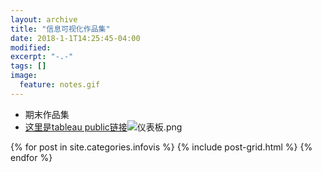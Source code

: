 ```yaml
---
layout: archive
title: "信息可视化作品集"
date: 2018-1-1T14:25:45-04:00
modified:
excerpt: "-.-"
tags: []
image: 
  feature: notes.gif
---
```

- 期末作品集
- [这里是tableau public链接](https://public.tableau.com/views/edugdp/1_2?:embed=y&:display_count=yes)![仪表板.png](https://i.loli.net/2018/01/22/5a660a718750d.png)


<div class="tiles">
{% for post in site.categories.infovis %}
  {% include post-grid.html %}
{% endfor %}
</div><!-- /.tiles 把所有categories 有 infovis 的列出来-->
